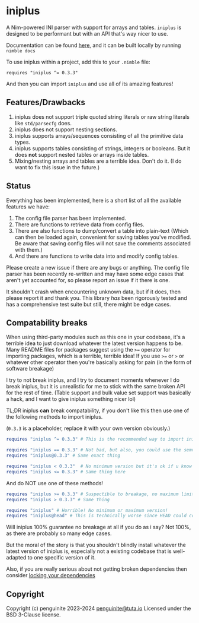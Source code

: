 # iniplus

A Nim-powered INI parser with support for arrays and tables. `iniplus` is designed to be performant but with an API that's way nicer to use.

Documentation can be found [here](https://penguinite.github.io/iniplus/), and it can be built locally by running `nimble docs`

To use iniplus within a project, add this to your `.nimble` file:

```
requires "iniplus ^= 0.3.3"
```

And then you can import `iniplus` and use all of its amazing features!

## Features/Drawbacks

1. iniplus does not support triple quoted string literals or raw string literals like `std/parsecfg` does.
2. iniplus does not support nesting sections.
3. iniplus supports arrays/sequences consisting of all the primitive data types.
4. iniplus supports tables consisting of strings, integers or booleans. But it does **not** support nested tables or arrays inside tables.
5. Mixing/nesting arrays and tables are a terrible idea. Don't do it. (I do want to fix this issue in the future.)

## Status

Everything has been implemented, here is a short list of all the available features we have:

1. The config file parser has been implemented.
2. There are functions to retrieve data from config files.
3. There are also functions to dump/convert a table into plain-text (Which can then be loaded again, convenient for saving tables you've modified. Be aware that saving config files will not save the comments associated with them.)
4. And there are functions to write data into and modify config tables.

Please create a new issue if there are any bugs or anything. The config file parser has been recently re-written and may have some edge cases that aren't yet accounted for, so please report an issue if it there is one.

It shouldn't crash when encountering unknown data, but if it does, then please report it and thank you. This library *has* been rigorously tested and has a comprehensive test suite but still, there might be edge cases.

## Compatability breaks

When using third-party modules such as this one in your codebase, it's a terrible idea to just download whatever the latest version happens to be.
Many README files for packages suggest using the `>=` operator for importing packages, which is a terrible, terrible idea!
If you use `>=` or `>` or whatever other operator then you're basically asking for pain (in the form of software breakage)

I try to not break iniplus, and I try to document moments whenever I do break iniplus, but it is unrealistic for me to stick with the same broken API for the rest of time.
(Table support and bulk value set support was basically a hack, and I want to give iniplus something nicer lol)

TL;DR iniplus **can** break compatability, if you don't like this then use one of the following methods to import iniplus.

(`0.3.3` is a placeholder, replace it with your own version obviously.)

```nim
requires "iniplus ^= 0.3.3" # This is the recommended way to import iniplus

requires "iniplus == 0.3.3" # Not bad, but also, you could use the semver-compatible operator and get compatible bug fixes.
requires "iniplus@0.3.3" # Same exact thing

requires "iniplus < 0.3.3"  # No minimum version but it's ok if u know what you're doing.
requires "iniplus <= 0.3.3" # Same thing here
```

And do NOT use one of these methods!

```nim
requires "iniplus >= 0.3.3" # Suspectible to breakage, no maximum limit.
requires "iniplus > 0.3.3" # Same thing

requires "iniplus" # Horrible! No minimum or maximum version!
requires "iniplus@head" # This is technically worse since HEAD could contain WIP commits.
```

Will iniplus 100% guarantee no breakage at all if you do as i say? Not 100%, as there are probably so many edge cases.

But the moral of the story is that you shouldn't blindly install whatever the latest version of iniplus is, especially not a existing codebase that is well-adapted to one specific version of it.

Also, if you are really serious about not getting broken dependencies then consider [locking your dependencies](https://nim-lang.github.io/nimble/workflow.html#nimble-lock)

## Copyright 

Copyright (c) penguinite 2023-2024 <penguinite@tuta.io>
Licensed under the BSD 3-Clause license.